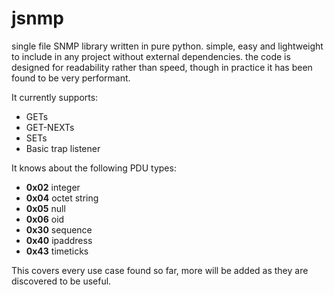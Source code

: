 # jsnmp
single file SNMP library written in pure python. 
simple, easy and lightweight to include in any project without external dependencies. the code is designed for readability rather than speed, though in practice it has been found to be very performant.

It currently supports:

- GETs
- GET-NEXTs
- SETs
- Basic trap listener

It knows about the following PDU types:

- __0x02__ integer
- __0x04__ octet string
- __0x05__ null
- __0x06__ oid
- __0x30__ sequence
- __0x40__ ipaddress
- __0x43__ timeticks

This covers every use case found so far, more will be added as they are discovered to be useful.

